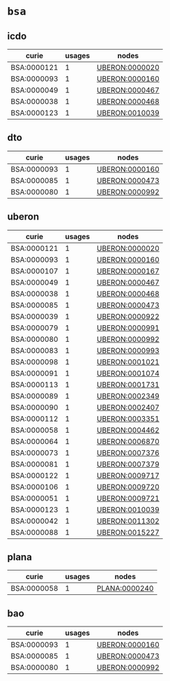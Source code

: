 # `bsa`

## icdo

| curie       |   usages | nodes                                                           |
|-------------|----------|-----------------------------------------------------------------|
| BSA:0000121 |        1 | [UBERON:0000020](http://purl.obolibrary.org/obo/UBERON_0000020) |
| BSA:0000093 |        1 | [UBERON:0000160](http://purl.obolibrary.org/obo/UBERON_0000160) |
| BSA:0000049 |        1 | [UBERON:0000467](http://purl.obolibrary.org/obo/UBERON_0000467) |
| BSA:0000038 |        1 | [UBERON:0000468](http://purl.obolibrary.org/obo/UBERON_0000468) |
| BSA:0000123 |        1 | [UBERON:0010039](http://purl.obolibrary.org/obo/UBERON_0010039) |

## dto

| curie       |   usages | nodes                                                           |
|-------------|----------|-----------------------------------------------------------------|
| BSA:0000093 |        1 | [UBERON:0000160](http://purl.obolibrary.org/obo/UBERON_0000160) |
| BSA:0000085 |        1 | [UBERON:0000473](http://purl.obolibrary.org/obo/UBERON_0000473) |
| BSA:0000080 |        1 | [UBERON:0000992](http://purl.obolibrary.org/obo/UBERON_0000992) |

## uberon

| curie       |   usages | nodes                                                           |
|-------------|----------|-----------------------------------------------------------------|
| BSA:0000121 |        1 | [UBERON:0000020](http://purl.obolibrary.org/obo/UBERON_0000020) |
| BSA:0000093 |        1 | [UBERON:0000160](http://purl.obolibrary.org/obo/UBERON_0000160) |
| BSA:0000107 |        1 | [UBERON:0000167](http://purl.obolibrary.org/obo/UBERON_0000167) |
| BSA:0000049 |        1 | [UBERON:0000467](http://purl.obolibrary.org/obo/UBERON_0000467) |
| BSA:0000038 |        1 | [UBERON:0000468](http://purl.obolibrary.org/obo/UBERON_0000468) |
| BSA:0000085 |        1 | [UBERON:0000473](http://purl.obolibrary.org/obo/UBERON_0000473) |
| BSA:0000039 |        1 | [UBERON:0000922](http://purl.obolibrary.org/obo/UBERON_0000922) |
| BSA:0000079 |        1 | [UBERON:0000991](http://purl.obolibrary.org/obo/UBERON_0000991) |
| BSA:0000080 |        1 | [UBERON:0000992](http://purl.obolibrary.org/obo/UBERON_0000992) |
| BSA:0000083 |        1 | [UBERON:0000993](http://purl.obolibrary.org/obo/UBERON_0000993) |
| BSA:0000098 |        1 | [UBERON:0001021](http://purl.obolibrary.org/obo/UBERON_0001021) |
| BSA:0000091 |        1 | [UBERON:0001074](http://purl.obolibrary.org/obo/UBERON_0001074) |
| BSA:0000113 |        1 | [UBERON:0001731](http://purl.obolibrary.org/obo/UBERON_0001731) |
| BSA:0000089 |        1 | [UBERON:0002349](http://purl.obolibrary.org/obo/UBERON_0002349) |
| BSA:0000090 |        1 | [UBERON:0002407](http://purl.obolibrary.org/obo/UBERON_0002407) |
| BSA:0000112 |        1 | [UBERON:0003351](http://purl.obolibrary.org/obo/UBERON_0003351) |
| BSA:0000058 |        1 | [UBERON:0004462](http://purl.obolibrary.org/obo/UBERON_0004462) |
| BSA:0000064 |        1 | [UBERON:0006870](http://purl.obolibrary.org/obo/UBERON_0006870) |
| BSA:0000073 |        1 | [UBERON:0007376](http://purl.obolibrary.org/obo/UBERON_0007376) |
| BSA:0000081 |        1 | [UBERON:0007379](http://purl.obolibrary.org/obo/UBERON_0007379) |
| BSA:0000122 |        1 | [UBERON:0009717](http://purl.obolibrary.org/obo/UBERON_0009717) |
| BSA:0000106 |        1 | [UBERON:0009720](http://purl.obolibrary.org/obo/UBERON_0009720) |
| BSA:0000051 |        1 | [UBERON:0009721](http://purl.obolibrary.org/obo/UBERON_0009721) |
| BSA:0000123 |        1 | [UBERON:0010039](http://purl.obolibrary.org/obo/UBERON_0010039) |
| BSA:0000042 |        1 | [UBERON:0011302](http://purl.obolibrary.org/obo/UBERON_0011302) |
| BSA:0000088 |        1 | [UBERON:0015227](http://purl.obolibrary.org/obo/UBERON_0015227) |

## plana

| curie       |   usages | nodes                                                         |
|-------------|----------|---------------------------------------------------------------|
| BSA:0000058 |        1 | [PLANA:0000240](http://purl.obolibrary.org/obo/PLANA_0000240) |

## bao

| curie       |   usages | nodes                                                           |
|-------------|----------|-----------------------------------------------------------------|
| BSA:0000093 |        1 | [UBERON:0000160](http://purl.obolibrary.org/obo/UBERON_0000160) |
| BSA:0000085 |        1 | [UBERON:0000473](http://purl.obolibrary.org/obo/UBERON_0000473) |
| BSA:0000080 |        1 | [UBERON:0000992](http://purl.obolibrary.org/obo/UBERON_0000992) |

